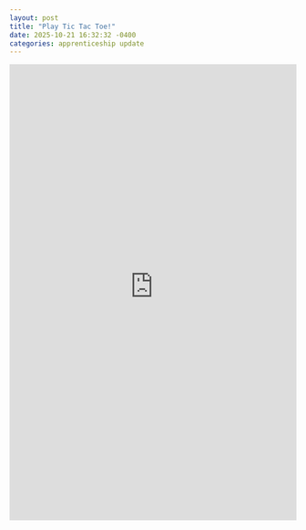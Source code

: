 ```yaml
---
layout: post
title: "Play Tic Tac Toe!"
date: 2025-10-21 16:32:32 -0400
categories: apprenticeship update
---
```


<iframe src="https://nathandickinson32.github.io/my-blog/public/tic_tac_toe/index.html" width="100%" height="800" style="border:none;" title="Tic Tac Toe Game"></iframe>
